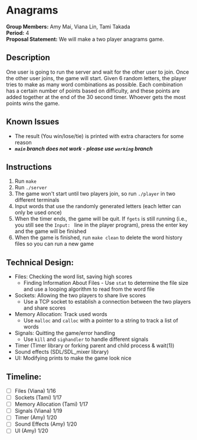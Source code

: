 # Anagrams

**Group Members:** Amy Mai, Viana Lin, Tami Takada  
**Period:** 4  
**Proposal Statement:** We will make a two player anagrams game.

## Description
One user is going to run the server and wait for the other user to join. Once the other user joins, the game will start. Given 6 random letters, the player tries to make as many word combinations as possible. Each combination has a certain number of points based on difficulty, and these points are added together at the end of the 30 second timer. Whoever gets the most points wins the game. 

## Known Issues
- The result (You win/lose/tie) is printed with extra characters for some reason
- *****`main` branch does not work - please use `working` branch*****

## Instructions
1. Run `make`
2. Run `./server`
3. The game won't start until two players join, so run `./player` in two different terminals
4. Input words that use the randomly generated letters (each letter can only be used once)
5. When the timer ends, the game will be quit. If `fgets` is still running (i.e., you still see the `Input: ` line in the player program), press the enter key and the game will be finished
6. When the game is finished, run `make clean` to delete the word history files so you can run a new game

## Technical Design:  
- Files: Checking the word list, saving high scores
  - Finding Information About Files - Use `stat` to determine the file size and use a looping algorithm to read from the word file
- Sockets: Allowing the two players to share live scores
  - Use a TCP socket to establish a connection between the two players and share scores
- Memory Allocation: Track used words
  - Use `malloc` and `calloc` with a pointer to a string to track a list of words
- Signals: Quitting the game/error handling
  - Use `kill` and `sighandler` to handle different signals
- Timer (Timer library or forking parent and child process & wait(1))
- Sound effects (SDL/SDL_mixer library)
- UI: Modifying prints to make the game look nice

## Timeline:
- [ ] Files (Viana) 1/16 
- [ ] Sockets (Tami) 1/17 
- [ ] Memory Allocation (Tami) 1/17 
- [ ] Signals (Viana) 1/19 
- [ ] Timer (Amy) 1/20 
- [ ] Sound Effects (Amy) 1/20 
- [ ] UI (Amy) 1/20 
